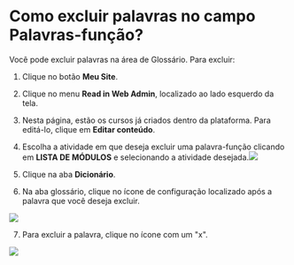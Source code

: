 # Como excluir palavras no campo Palavras-função?


Você pode excluir palavras na área de Glossário. Para excluir:

1. Clique no botão **Meu Site**.

2. Clique no menu **Read in Web Admin**, localizado ao lado esquerdo da tela.

3. Nesta página, estão os cursos já criados dentro da plataforma. Para editá-lo, clique em **Editar conteúdo**.

4. Escolha a atividade em que deseja excluir uma palavra-função clicando em **LISTA DE MÓDULOS** e selecionando a atividade desejada.![](https://raw.githubusercontent.com/mupi/readinweb-docs/master/images/select-act.png)

5. Clique na aba **Dicionário**. 

6. Na aba glossário, clique no ícone de configuração localizado após a palavra que você deseja excluir. 

![](https://raw.githubusercontent.com/mupi/readinweb-docs/master/images/edit-word.png)

7. Para excluir a palavra, clique no ícone com um "x".

![](https://raw.githubusercontent.com/mupi/readinweb-docs/master/images/delete-word.png)
